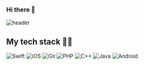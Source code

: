 ### Hi there 👋

![header](https://capsule-render.vercel.app/api?type=Wave&color=FF4500&height=300&section=header&text=Welcome!&fontColor=ffffff)

<!--
**wldydQkr/wldydQkr** is a ✨ _special_ ✨ repository because its `README.md` (this file) appears on your GitHub profile.

Here are some ideas to get you started:

- 🔭 I’m currently working on ...
- 🌱 I’m currently learning ...
- 👯 I’m looking to collaborate on ...
- 🤔 I’m looking for help with ...
- 💬 Ask me about ...
- 📫 How to reach me: ...
- 😄 Pronouns: ...
- ⚡ Fun fact: ...
-->
<h2> My tech stack 🧑‍💻 </h2>

![Swift](http://img.shields.io/badge/-Swift-F05138?style=flat-square&logo=swift&logoColor=ffffff)
![iOS](http://img.shields.io/badge/-iOS-black?style=flat-square&logo=ios&logoColor=white)
![Git](http://img.shields.io/badge/-Git-black?style=flat-square&logo=git&logoColor=white)
![PHP](http://img.shields.io/badge/-PHP-9cf?style=flat-square&logo=php&logoColor=white)
![C++](http://img.shields.io/badge/-C++-yellow?style=flat-square&logo=c++&logoColor=white)
![Java](http://img.shields.io/badge/-Java-red?style=flat-square&logo=java&logoColor=white)
![Android](http://img.shields.io/badge/-AOS-red?style=flat-square&logo=Android&logoColor=white)

